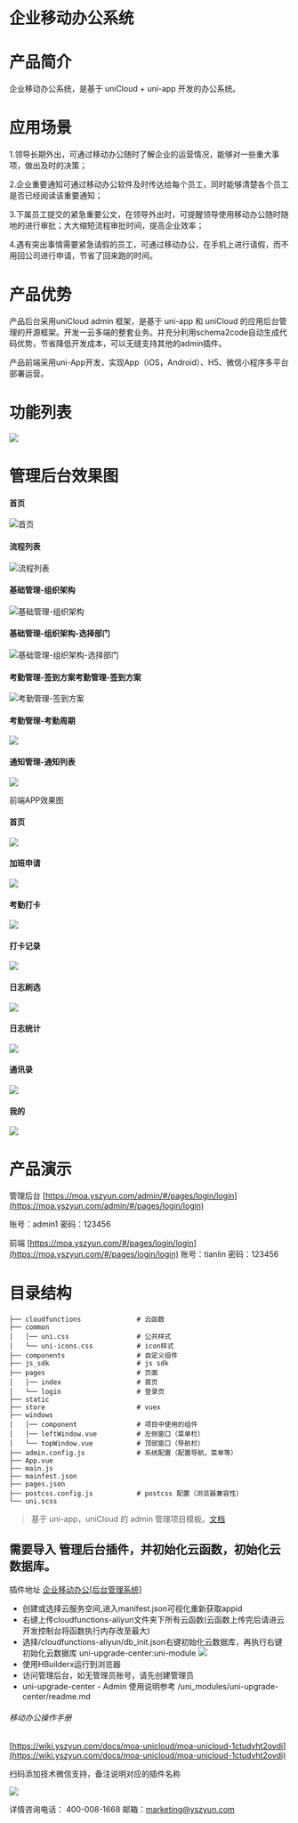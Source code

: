 <h1> 企业移动办公系统 </h1>

# 产品简介
企业移动办公系统，是基于 uniCloud + uni-app 开发的办公系统。

# 应用场景
1.领导长期外出，可通过移动办公随时了解企业的运营情况，能够对一些重大事项，做出及时的决策；

2.企业重要通知可通过移动办公软件及时传达给每个员工，同时能够清楚各个员工是否已经阅读该重要通知；

3.下属员工提交的紧急重要公文，在领导外出时，可提醒领导使用移动办公随时随地的进行审批；大大缩短流程审批时间，提高企业效率；

4.遇有突出事情需要紧急请假的员工，可通过移动办公，在手机上进行请假，而不用回公司进行申请，节省了回来跑的时间。

# 产品优势
产品后台采用uniCloud admin 框架，是基于 uni-app 和 uniCloud 的应用后台管理的开源框架。开发一云多端的整套业务。并充分利用schema2code自动生成代码优势，节省降低开发成本，可以无缝支持其他的admin插件。

产品前端采用uni-App开发，实现App（iOS，Android）、H5、微信小程序多平台部署运营。


# 功能列表
![](https://wiki.yszyun.com/uploads/moa-admin/images/m_55ad7d536139643da6600b90438b83cc_r.jpg)

# 管理后台效果图
#### 首页
![首页](https://wiki.yszyun.com/uploads/moa-admin/images/m_c44e72916ee2e9528a4561a13814acd8_r.png "首页")

#### 流程列表
![流程列表](https://wiki.yszyun.com/uploads/moa-admin/images/m_cd010ed8bacf67ff795e945211358dc4_r.png "流程列表")

#### 基础管理-组织架构
![基础管理-组织架构](https://wiki.yszyun.com/uploads/moa-admin/images/m_aa5434467e17329df72d68649a540cc4_r.png "基础管理-组织架构")
#### 基础管理-组织架构-选择部门
![基础管理-组织架构-选择部门](https://wiki.yszyun.com/uploads/moa-admin/images/m_01030db4734d4226b20c4b389c1bb1df_r.png "基础管理-组织架构-选择部门")

#### 考勤管理-签到方案考勤管理-签到方案
![考勤管理-签到方案](https://wiki.yszyun.com/uploads/moa-admin/images/m_59a9bca0958dbdbdfbb6272f233c39c2_r.png "考勤管理-签到方案")
#### 考勤管理-考勤周期
![](https://wiki.yszyun.com/uploads/moa-admin/images/m_64775a8ab1c7f61f6122cab6ac79ceb4_r.png)
#### 通知管理-通知列表
![](https://wiki.yszyun.com/uploads/moa-admin/images/m_db0dd70b595713dba46ca70552f9430a_r.png)


前端APP效果图
#### 首页
![](https://wiki.yszyun.com/uploads/moa-admin/images/m_a459f4e267d8018c39280174960e56a3_r.png)

#### 加班申请
![](https://wiki.yszyun.com/uploads/moa-admin/images/m_01b07ce8af9ab6bdb22eeea7c27565eb_r.png)
#### 考勤打卡
![](https://wiki.yszyun.com/uploads/moa-admin/images/m_4a5a0121001029caeae039b04e3739f9_r.png)
#### 打卡记录
![](https://wiki.yszyun.com/uploads/moa-admin/images/m_642372f44f5b643eaee98b450084d6e2_r.png)

#### 日志刷选
![](https://wiki.yszyun.com/uploads/moa-admin/images/m_8f23d705107916806929f1a0b4dd5bdc_r.png)

#### 日志统计
![](https://wiki.yszyun.com/uploads/moa-admin/images/m_3ab790ae228fdc5a7f4b494748a4cfa0_r.png)

#### 通讯录
![](https://wiki.yszyun.com/uploads/moa-admin/images/m_9e59f15ff3137b9d2e8046428c878e2c_r.png)

#### 我的
![](https://wiki.yszyun.com/uploads/moa-admin/images/m_8c38464bfccbed393f610b95441f037f_r.png)


# 产品演示

管理后台 [https://moa.yszyun.com/admin/#/pages/login/login](https://moa.yszyun.com/admin/#/pages/login/login)

账号：admin1
密码：123456

前端 [https://moa.yszyun.com/#/pages/login/login](https://moa.yszyun.com/#/pages/login/login)
账号：tianlin
密码：123456


# 目录结构
```
├── cloudfunctions              # 云函数
├── common
│   │── uni.css                 # 公共样式
│   └── uni-icons.css           # icon样式
├── components                  # 自定义组件
├── js_sdk                      # js sdk
├── pages                       # 页面
│   │── index                   # 首页
│   └── login                   # 登录页
├── static
├── store                       # vuex
├── windows
│   │── component               # 项目中使用的组件
│   │── leftWindow.vue          # 左侧窗口（菜单栏）
│   └── topWindow.vue           # 顶部窗口（导航栏）
├── admin.config.js             # 系统配置（配置导航，菜单等）
├── App.vue
├── main.js
├── mainfest.json
├── pages.json
├── postcss.config.js           # postcss 配置（浏览器兼容性）
└── uni.scss
```
> 基于 uni-app，uniCloud 的 admin 管理项目模板。[文档](https://uniapp.dcloud.io/uniCloud/admin)

## 需要导入 管理后台插件，并初始化云函数，初始化云数据库。
插件地址 [企业移动办公[后台管理系统]](https://ext.dcloud.net.cn/plugin?id=5036)

* 创建或选择云服务空间,进入manifest.json可视化重新获取appid
* 右键上传cloudfunctions-aliyun文件夹下所有云函数(云函数上传完后请进云开发控制台将函数执行内存改至最大)
* 选择/cloudfunctions-aliyun/db_init.json右键初始化云数据库，再执行右键初始化云数据库 uni-upgrade-center:uni-module
![](https://wiki.yszyun.com/uploads/moa-admin/images/m_895636936e563a949911d1e2d2121531_r.jpg)
* 使用HBuilderx运行到浏览器
* 访问管理后台，如无管理员账号，请先创建管理员
* uni-upgrade-center - Admin 使用说明参考 /uni_modules/uni-upgrade-center/readme.md

###### 移动办公操作手册
[https://wiki.yszyun.com/docs/moa-unicloud/moa-unicloud-1ctudvht2ovdi](https://wiki.yszyun.com/docs/moa-unicloud/moa-unicloud-1ctudvht2ovdi)


扫码添加技术微信支持，备注说明对应的插件名称

![](https://wiki.yszyun.com/uploads/moa-admin/images/m_a3639d790e5a0b1f9d1a1dd5e695894c_r.png)

详情咨询电话： 400-008-1668
邮箱：marketing@yszyun.com
